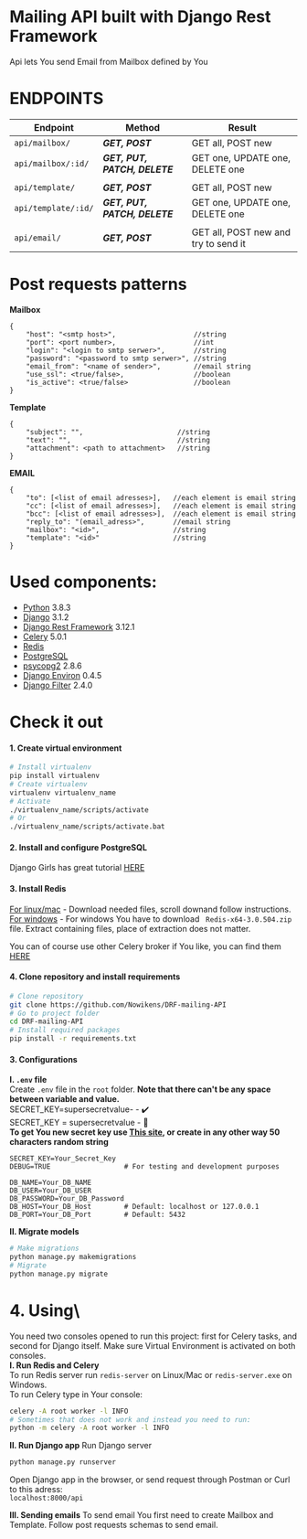 # Mailing API built with Django Rest Framework
Api lets You send Email from Mailbox defined by You

# ENDPOINTS
Endpoint            |Method            |Result
-- | -- | --
`api/mailbox/`|***GET, POST***| GET all, POST new
`api/mailbox/:id/`|***GET, PUT, PATCH, DELETE***|GET one, UPDATE one, DELETE one
| |
`api/template/`|***GET, POST***| GET all, POST new
`api/template/:id/`|***GET, PUT, PATCH, DELETE*** |GET one, UPDATE one, DELETE one
 | |
`api/email/`|***GET, POST***|GET all, POST new and try to send it
# Post requests patterns
**Mailbox**
```
{
    "host": "<smtp host>",                   //string
    "port": <port number>,                   //int
    "login": "<login to smtp serwer>",       //string
    "password": "<password to smtp serwer>", //string
    "email_from": "<name of sender>",        //email string
    "use_ssl": <true/false>,                 //boolean
    "is_active": <true/false>                //boolean
}
```
**Template**
```
{
    "subject": "",                       //string
    "text": "",                          //string
    "attachment": <path to attachment>   //string
}
```
**EMAIL**
```
{
    "to": [<list of email adresses>],   //each element is email string
    "cc": [<list of email adresses>],   //each element is email string
    "bcc": [<list of email adresses>],  //each element is email string
    "reply_to": "(email_adress>",       //email string
    "mailbox": "<id>",                  //string
    "template": "<id>"                  //string
}
```
# Used components:
- [Python](https://www.python.org/) 3.8.3
- [Django](https://www.djangoproject.com/) 3.1.2
- [Django Rest Framework](https://www.django-rest-framework.org/) 3.12.1
- [Celery](https://docs.celeryproject.org/en/stable/#) 5.0.1
- [Redis](https://redis.io/)
- [PostgreSQL](https://www.postgresql.org/)
- [psycopg2](https://www.psycopg.org/) 2.8.6
- [Django Environ](https://django-environ.readthedocs.io/en/latest) 0.4.5
- [Django Filter](https://django-filter.readthedocs.io/en/stable) 2.4.0

# Check it out
#### 1. Create virtual environment
```bash
# Install virtualenv
pip install virtualenv
# Create virtualenv
virtualenv virtualenv_name
# Activate
./virtualenv_name/scripts/activate
# Or
./virtualenv_name/scripts/activate.bat
```
#### 2. Install and configure PostgreSQL
Django Girls has great tutorial [HERE](https://tutorial-extensions.djangogirls.org/en/optional_postgresql_installation)
#### 3. Install Redis
[For linux/mac](https://redis.io/download) - Download needed files, scroll downand follow instructions.\
[For windows](https://github.com/microsoftarchive/redis/releases/tag/win-3.0.504) - For windows You have to download ` Redis-x64-3.0.504.zip` file. Extract containing files, place of extraction does not matter.

You can of course use other Celery broker if You like, you can find them [HERE](https://docs.celeryproject.org/en/stable/getting-started/brokers/)
#### 4. Clone repository and install requirements
```bash
# Clone repository
git clone https://github.com/Nowikens/DRF-mailing-API
# Go to project folder
cd DRF-mailing-API
# Install required packages
pip install -r requirements.txt
```


#### 3. Configurations
**I. `.env` file**\
Create `.env` file in the `root` folder.
**Note that there can't be any space between variable and value.**\
SECRET_KEY=supersecretvalue- - :heavy_check_mark:\
SECRET_KEY = supersecretvalue - :no_entry_sign:\
**To get You new secret key use [This site](https://djecrety.ir/), or create in any other way 50 characters random string**
```
SECRET_KEY=Your_Secret_Key
DEBUG=TRUE                  # For testing and development purposes

DB_NAME=Your_DB_NAME
DB_USER=Your_DB_USER
DB_PASSWORD=Your_DB_Password
DB_HOST=Your_DB_Host        # Default: localhost or 127.0.0.1
DB_PORT=Your_DB_Port        # Default: 5432
```

**II. Migrate models**
```bash
# Make migrations
python manage.py makemigrations
# Migrate
python manage.py migrate
```


# 4. Using\ 
You need two consoles opened to run this project: first for Celery tasks, and second for Django itself. Make sure Virtual Environment is activated on both consoles.\
**I. Run Redis and Celery**\
To run Redis server run `redis-server` on Linux/Mac or `redis-server.exe` on Windows.\
To run Celery type in Your console:
```bash
celery -A root worker -l INFO
# Sometimes that does not work and instead you need to run:
python -m celery -A root worker -l INFO
```


**II. Run Django app**
Run Django server
```bash
python manage.py runserver
```
Open Django app in the browser, or send request through Postman or Curl to this adress:\
`localhost:8000/api`

**III. Sending emails**
To send email You first need to create Mailbox and Template. Follow post requests schemas to send email.
